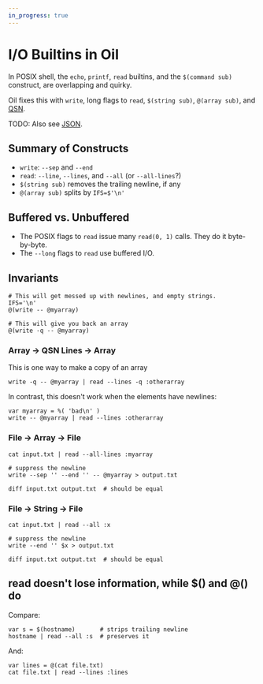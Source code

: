```yaml
---
in_progress: true
---
```


I/O Builtins in Oil
===================

In POSIX shell, the `echo`, `printf`, `read` builtins, and the `$(command sub)`
construct, are overlapping and quirky.

Oil fixes this with `write`, long flags to `read`, `$(string sub)`, `@(array
sub)`, and [QSN](qsn.html).

TODO: Also see [JSON](json.html).


<!-- cmark.py expands this -->
<div id="toc">
</div>

## Summary of Constructs

- `write`: `--sep` and `--end`
- `read`: `--line`, `--lines`, and `--all` (or `--all-lines`?)
- `$(string sub)` removes the trailing newline, if any
- `@(array sub)` splits by `IFS=$'\n'`

## Buffered vs. Unbuffered

- The POSIX flags to `read` issue many `read(0, 1)` calls.  They do it
  byte-by-byte.
- The `--long` flags to `read` use buffered I/O.

## Invariants

    # This will get messed up with newlines, and empty strings.
    IFS='\n'
    @(write -- @myarray)
  
    # This will give you back an array
    @(write -q -- @myarray)
  
  
### Array -> QSN Lines -> Array

This is one way to make a copy of an array

    write -q -- @myarray | read --lines -q :otherarray
  
In contrast, this doesn't work when the elements have newlines:

    var myarray = %( 'bad\n' )
    write -- @myarray | read --lines :otherarray

### File -> Array -> File

    cat input.txt | read --all-lines :myarray

    # suppress the newline
    write --sep '' --end '' -- @myarray > output.txt

    diff input.txt output.txt  # should be equal

### File -> String -> File

    cat input.txt | read --all :x

    # suppress the newline
    write --end '' $x > output.txt

    diff input.txt output.txt  # should be equal

## read doesn't lose information, while $() and @() do

Compare:

    var s = $(hostname)       # strips trailing newline
    hostname | read --all :s  # preserves it

And:

    var lines = @(cat file.txt)
    cat file.txt | read --lines :lines
